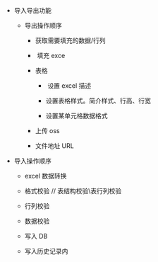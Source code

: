 



- 导入导出功能
  
  - 导出操作顺序
    
    - 获取需要填充的数据/行列
    
    -  填充 exce
    
    - 表格
      
      -  设置 excel 描述
      
      - 设置表格样式。简介样式、行高、行宽
      
      - 设置某单元格数据格式
    
    - 上传 oss
    
    - 文件地址 URL

- 导入操作顺序
  
  - excel 数据转换
  
  - 格式校验 // 表结构校验\表行列校验
  
  -  行列校验
  
  - 数据校验
  
  - 写入 DB
  
  - 写入历史记录内
